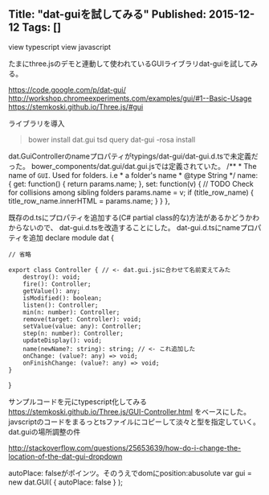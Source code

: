 Title: "dat-guiを試してみる"
Published: 2015-12-12
Tags: []
---






view typescript
view javascript

たまにthree.jsのデモと連動して使われているGUIライブラリdat-guiを試してみる。

https://code.google.com/p/dat-gui/
http://workshop.chromeexperiments.com/examples/gui/#1--Basic-Usage
https://stemkoski.github.io/Three.js/#gui

ライブラリを導入
> bower install dat.gui
> tsd query dat-gui -rosa install

dat.GuiControllerのnameプロパティがtypings/dat-gui/dat-gui.d.tsで未定義だった。
bower_components/dat.gui/dat.gui.jsでは定義されていた。
    /**
    * The name of <code>GUI</code>. Used for folders. i.e
    * a folder's name
    * @type String
    */
    name: {
    get: function() {
        return params.name;
    },
    set: function(v) {
        // TODO Check for collisions among sibling folders
        params.name = v;
        if (title_row_name) {
        title_row_name.innerHTML = params.name;
        }
    }
    },

既存のd.tsにプロパティを追加する(C# partial class的な)方法があるかどうかわからないので、
dat-gui.d.tsを改造することにした。
dat-gui.d.tsにnameプロパティを追加
declare module dat {

    // 省略

    export class Controller { // <- dat.gui.jsに合わせて名前変えてみた
        destroy(): void;
        fire(): Controller;
        getValue(): any;
        isModified(): boolean;
        listen(): Controller;
        min(n: number): Controller;
        remove(target: Controller): void;
        setValue(value: any): Controller;
        step(n: number): Controller;
        updateDisplay(): void;
        name(newName?: string): string; // <- これ追加した
        onChange: (value?: any) => void;
        onFinishChange: (value?: any) => void;
    }
}

サンプルコードを元にtypescript化してみる
https://stemkoski.github.io/Three.js/GUI-Controller.html
をベースにした。
javscriptのコードをまるっとtsファイルにコピーして淡々と型を指定していく。
dat.guiの場所調整の件

http://stackoverflow.com/questions/25653639/how-do-i-change-the-location-of-the-dat-gui-dropdown

autoPlace: falseがポインツ。そのうえでdomにposition:abusolute
var  gui = new dat.GUI( { autoPlace: false } );

